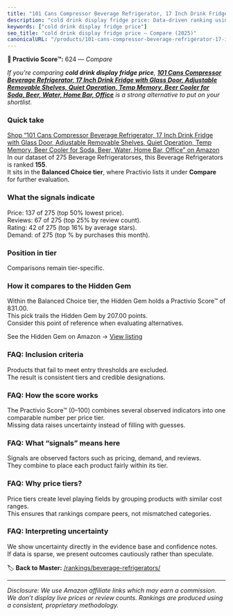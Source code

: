 ```yaml
---
title: "101 Cans Compressor Beverage Refrigerator, 17 Inch Drink Fridge with Glass Door, Adjustable Removable Shelves, Quiet Operation, Temp Memory, Beer Cooler for Soda, Beer, Water, Home Bar, Office"
description: "cold drink display fridge price: Data-driven ranking using the Practivio Score™. Positioned by quality, value, demand, findability, momentum."
keywords: ["cold drink display fridge price"]
seo_title: "cold drink display fridge price — Compare (2025)"
canonicalURL: "/products/101-cans-compressor-beverage-refrigerator-17-inch-drink-fridge-with-glass-door-adjustable-removable-shelves-quiet-operation-temp-memory-beer-cooler-for-soda-beer-water-home-bar-office-B0CG5C764Z/"
---
```


**🛒 Practivio Score™:** 624 — _Compare_


*If you're comparing **cold drink display fridge price**, **[101 Cans Compressor Beverage Refrigerator, 17 Inch Drink Fridge with Glass Door, Adjustable Removable Shelves, Quiet Operation, Temp Memory, Beer Cooler for Soda, Beer, Water, Home Bar, Office](https://www.amazon.com/dp/B0CG5C764Z?tag=practivio-20)** is a strong alternative to put on your shortlist.*
### Quick take
[Shop “101 Cans Compressor Beverage Refrigerator, 17 Inch Drink Fridge with Glass Door, Adjustable Removable Shelves, Quiet Operation, Temp Memory, Beer Cooler for Soda, Beer, Water, Home Bar, Office” on Amazon](https://www.amazon.com/dp/B0CG5C764Z?tag=practivio-20)
In our dataset of 275 Beverage Refrigeratorses, this Beverage Refrigerators is ranked **155**.  
It sits in the **Balanced Choice tier**, where Practivio lists it under **Compare** for further evaluation.

### What the signals indicate
Price: 137 of 275 (top 50% lowest price).  
Reviews: 67 of 275 (top 25% by review count).  
Rating: 42 of 275 (top 16% by average stars).  
Demand:  of 275 (top % by purchases this month).

### Position in tier
Comparisons remain tier-specific.

### How it compares to the Hidden Gem
Within the Balanced Choice tier, the Hidden Gem holds a Practivio Score™ of 831.00.  
This pick trails the Hidden Gem by 207.00 points.  
Consider this point of reference when evaluating alternatives.  

See the Hidden Gem on Amazon → [View listing](https://www.amazon.com/dp/B0786TJC33?tag=practivio-20)

### FAQ: Inclusion criteria
Products that fail to meet entry thresholds are excluded.  
The result is consistent tiers and credible designations.

### FAQ: How the score works
The Practivio Score™ (0–100) combines several observed indicators into one comparable number per price tier.  
Missing data raises uncertainty instead of filling with guesses.

### FAQ: What “signals” means here
Signals are observed factors such as pricing, demand, and reviews.  
They combine to place each product fairly within its tier.

### FAQ: Why price tiers?
Price tiers create level playing fields by grouping products with similar cost ranges.  
This ensures that rankings compare peers, not mismatched categories.

### FAQ: Interpreting uncertainty
We show uncertainty directly in the evidence base and confidence notes.  
If data is sparse, we present outcomes cautiously rather than speculate.

<!-- Missing template for Compare/CompareWithinPriceClass -->


🏷️ **Back to Master:** [/rankings/beverage-refrigerators/](/rankings/beverage-refrigerators/)

---
_Disclosure: We use Amazon affiliate links which may earn a commission. We don’t display live prices or review counts. Rankings are produced using a consistent, proprietary methodology._
